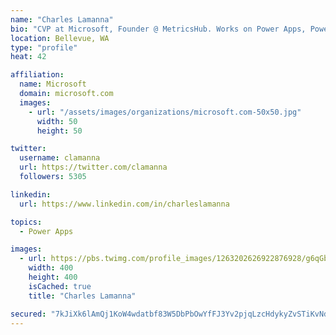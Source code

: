 ```yaml
---
name: "Charles Lamanna"
bio: "CVP at Microsoft, Founder @ MetricsHub. Works on Power Apps, Power Automate, Power Virtual Agent, Common Data Service and Dynamics 365."
location: Bellevue, WA
type: "profile"
heat: 42

affiliation:
  name: Microsoft
  domain: microsoft.com
  images:
    - url: "/assets/images/organizations/microsoft.com-50x50.jpg"
      width: 50
      height: 50

twitter:
  username: clamanna
  url: https://twitter.com/clamanna
  followers: 5305

linkedin:
  url: https://www.linkedin.com/in/charleslamanna

topics:
  - Power Apps

images:
  - url: https://pbs.twimg.com/profile_images/1263202626922876928/g6qGbHZ-_400x400.jpg
    width: 400
    height: 400
    isCached: true
    title: "Charles Lamanna"

secured: "7kJiXk6lAmQj1KoW4wdatbf83W5DbPbOwYfFJ3Yv2pjqLzcHdykyZvSTiKvNdsCN9WetIa+tGP7ERWIf6emGGHTOsJWgyrLEjCtvsjXv3eS/+aWQvwHEwnZsm0PwWvzpIbdv+UVGOz70QdNhdqg1krIsl7UGjHP6Tnl5LcBb62QgRohfIfv7xkChsjhNA63uZqBxyE7SBNVfKnm5B0t9TERqRArMzZnaInv1KIS9KIsRSY1mQ/vEkP4hJzJnh6qAhQXLBDK+/fd0Ci1W5vkpFkjb6oNjS2odI1+vhyaykoUAV7Doiu161Sd/qsW5lRaTbTNypvDlOhcKswBToyolM6gMq9fekarpKgeiwdP6Wx9nmzkMf+Ntiwys7lKWBob1RXB32zBamPMNm/r/pOnEqrYinuCSLdsC9hDy6HFl6fg=;3MXVY3DthvTk5TNNGSWm2Q=="
---
```


